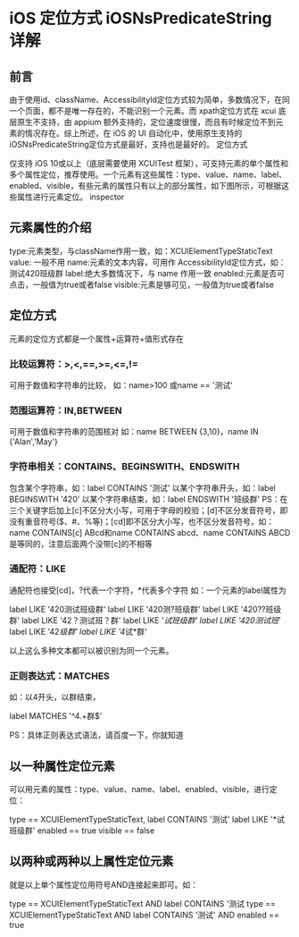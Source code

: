 # iOS 定位方式 iOSNsPredicateString 详解

## 前言

由于使用id、className、AccessibilityId定位方式较为简单，多数情况下，在同一个页面，都不是唯一存在的，不能识别一个元素。而 xpath定位方式在 xcui 底层原生不支持，由 appium 额外支持的，定位速度很慢，而且有时候定位不到元素的情况存在。综上所述，在 iOS 的 UI 自动化中，使用原生支持的iOSNsPredicateString定位方式是最好，支持也是最好的。
定位方式

仅支持 iOS 10或以上（底层需要使用 XCUITest 框架），可支持元素的单个属性和多个属性定位，推荐使用。一个元素有这些属性：type、value、name、label、enabled、visible，有些元素的属性只有以上的部分属性，如下图所示，可根据这些属性进行元素定位。
inspector

## 元素属性的介绍

type:元素类型，与className作用一致，如：XCUIElementTypeStaticText
value: 一般不用
name:元素的文本内容，可用作 AccessibilityId定位方式，如：测试420班级群
label:绝大多数情况下，与 name 作用一致
enabled:元素是否可点击，一般值为true或者false
visible:元素是够可见，一般值为true或者false

## 定位方式

元素的定位方式都是一个属性+运算符+值形式存在

### 比较运算符：>,<,==,>=,<=,!=
可用于数值和字符串的比较，
如：name>100 或name == '测试'

### 范围运算符：IN,BETWEEN
可用于数值和字符串的范围核对
如：name BETWEEN {3,10}，name IN {'Alan','May'}

### 字符串相关：CONTAINS、BEGINSWITH、ENDSWITH
包含某个字符串，如：label CONTAINS '测试'
以某个字符串开头，如：label BEGINSWITH '420'
以某个字符串结束，如：label ENDSWITH '班级群'
PS：在三个关键字后加上[c]不区分大小写，可用于字母的校验；[d]不区分发音符号，即没有重音符号($、#、%等)；[cd]即不区分大小写，也不区分发音符号，如：name CONTAINS[c] ABcd和name CONTAINS abcd、name CONTAINS ABCD是等同的，注意后面两个没带[c]的不相等

### 通配符：LIKE
通配符也接受[cd]，?代表一个字符，*代表多个字符
如：一个元素的label属性为

label LIKE '420测试班级群'
label LIKE '420测?班级群'
label LIKE '420??班级群'
label LIKE '42？测试班？群'
label LIKE '*试班级群'
label LIKE '420测试班*'
label LIKE '42*级群'
label LIKE '4*试*群'

以上这么多种文本都可以被识别为同一个元素。

### 正则表达式：MATCHES
如：以4开头，以群结束，

label MATCHES '^4.+群$'

PS：具体正则表达式语法，请百度一下，你就知道

## 以一种属性定位元素

可以用元素的属性：type、value、name、label、enabled、visible，进行定位：

type == XCUIElementTypeStaticText,
label CONTAINS '测试'
label LIKE '*试班级群'
enabled == true
visible == false

## 以两种或两种以上属性定位元素

就是以上单个属性定位用符号AND连接起来即可。如：

type == XCUIElementTypeStaticText AND label CONTAINS '测试
type == XCUIElementTypeStaticText AND label CONTAINS '测试' AND enabled == true

